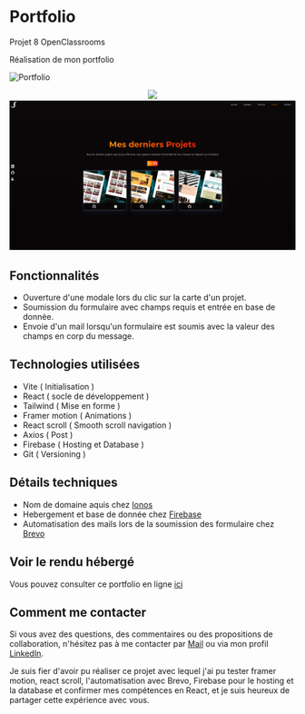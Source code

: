 # Portfolio
Projet 8 OpenClassrooms

Réalisation de mon portfolio

![Portfolio](https://img.shields.io/badge/Mon%20Portfolio-orange)

<div align="center">
<img src="https://github.com/JonathanCornic/mon-portfolio/blob/main/herotop-Preview.png">
</div>
<div align="center">
<img src="https://github.com/JonathanCornic/mon-portfolio/blob/main/project-preview.png">
</div>

## Fonctionnalités

- Ouverture d'une modale lors du clic sur la carte d'un projet.
- Soumission du formulaire avec champs requis et entrée en base de donnée.
- Envoie d'un mail lorsqu'un formulaire est soumis avec la valeur des champs en corp du message.

## Technologies utilisées

- Vite ( Initialisation )
- React ( socle de développement )
- Tailwind ( Mise en forme )
- Framer motion ( Animations )
- React scroll ( Smooth scroll navigation )
- Axios ( Post )
- Firebase ( Hosting et Database )
- Git ( Versioning )

## Détails techniques

- Nom de domaine aquis chez [Ionos](https://www.ionos.fr/)
- Hebergement et base de donnée chez [Firebase](https://firebase.google.com/)
- Automatisation des mails lors de la soumission des formulaire chez [Brevo](https://www.brevo.com/fr/)

## Voir le rendu hébergé 

Vous pouvez consulter ce portfolio en ligne [ici](https://jonathan-cornic.com)

## Comment me contacter

Si vous avez des questions, des commentaires ou des propositions de collaboration, n'hésitez pas à me contacter par [Mail](mailto:cornicjonathan@gmail.com) ou via mon profil [LinkedIn](https://www.linkedin.com/in/jonathan-cornic-024607262/).

Je suis fier d'avoir pu réaliser ce projet avec lequel j'ai pu tester framer motion, react scroll, l'automatisation avec Brevo, Firebase pour le hosting et la database et confirmer mes compétences en React, et je suis heureux de partager cette expérience avec vous.
